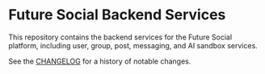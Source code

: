 # Future Social Backend Services

This repository contains the backend services for the Future Social platform, including user, group, post, messaging, and AI sandbox services.

See the [CHANGELOG](CHANGELOG.md) for a history of notable changes.
